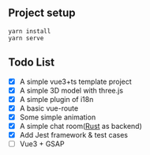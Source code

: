## Project setup

```
yarn install
yarn serve
```

## Todo List

- [x] A simple vue3+ts template project
- [x] A simple 3D model with three.js
- [x] A simple plugin of i18n
- [x] A basic vue-route
- [x] Some simple animation
- [x] A simple chat room([Rust](https://github.com/bellemere/ws-chat-rust) as backend)
- [x] Add Jest framework & test cases
- [ ] Vue3 + GSAP
